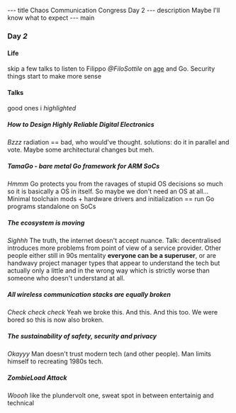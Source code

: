 --- title
Chaos Communication Congress Day 2
--- description
Maybe I'll know what to expect
--- main

### Day _2_

#### Life

skip a few talks to listen to Filippo _@FiloSottile_
on [age](https://github.com/FiloSottile/age)
and Go.
Security things start to make more sense

#### Talks

good ones i _highlighted_

##### How to Design Highly Reliable Digital Electronics

_Bzzz_
radiation == bad,
who would've thought.
solutions: do it in parallel and vote.
Maybe some architectural changes but meh.

##### _TamaGo - bare metal Go framework for ARM SoCs_

_Hmmm_
Go protects you from the ravages of stupid OS decisions
so much so it is basically a OS in itself.
So maybe we don't need an OS at all...
Minimal toolchain mods + hardware drivers and initialization
== run Go programs standalone on SoCs

##### The ecosystem is moving

_Sighhh_
The truth,
the internet doesn't accept nuance.
Talk: decentralised introduces more problems from point of view of a service provider.
Other people either still in 90s mentality
**everyone can be a superuser**,
or are handwavy project manager types that appear to understand the tech
but actually only a little and in the wrong way
which is strictly worse than someone who doesn't understand at all.

##### All wireless communication stacks are equally broken

_Check check check_
Yeah we broke this. And this. And this too.
We were bored so this is now also broken.

##### The sustainability of safety, security and privacy

_Okayyy_
Man doesn't trust modern tech (and other people).
Man limits himself to recreating 1980s tech.

##### _ZombieLoad Attack_

_Woooh_
like the plundervolt one,
sweat spot in between entertainig and technical
